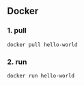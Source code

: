 
## Docker

### 1. pull

```
docker pull hello-world
```

### 2. run
```
docker run hello-world
```
